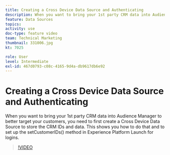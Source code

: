 ```yaml
---
title: Creating a Cross Device Data Source and Authenticating
description: When you want to bring your 1st party CRM data into Audience Manager to better target your customers, you need to first create a Cross Device Data Source to store the CRM IDs and data. This shows you how to do that and to set up the setCustomerIDs() method in Launch for logins.
feature: Data Sources
topics: 
activity: use
doc-type: feature video
team: Technical Marketing
thumbnail: 331006.jpg
kt: 7025

role: User
level: Intermediate
exl-id: 467d0793-c08c-4165-9d4a-db9617db6e92
---
```

# Creating a Cross Device Data Source and Authenticating

When you want to bring your 1st party CRM data into Audience Manager to better target your customers, you need to first create a Cross Device Data Source to store the CRM IDs and data. This shows you how to do that and to set up the setCustomerIDs() method in Experience Platform Launch for logins.

>[!VIDEO](https://video.tv.adobe.com/v/331006/?quality=12&learn=on)
